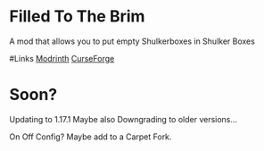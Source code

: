 # Filled To The Brim

A mod that allows you to put empty Shulkerboxes in Shulker Boxes

#Links
[Modrinth](https://modrinth.com/mod/filledtothebrim)
[CurseForge](https://www.curseforge.com/minecraft/mc-mods/filled-to-the-brim)


# Soon?

Updating to 1.17.1 
Maybe also Downgrading to older versions...

On Off Config? Maybe add to a Carpet Fork.


